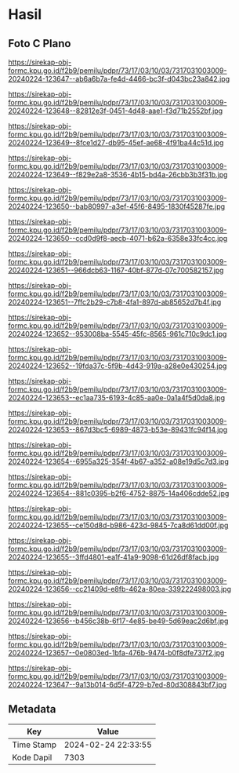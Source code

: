 # Hasil

## Foto C Plano

https://sirekap-obj-formc.kpu.go.id/f2b9/pemilu/pdpr/73/17/03/10/03/7317031003009-20240224-123647--ab6a6b7a-fe4d-4466-bc3f-d043bc23a842.jpg

https://sirekap-obj-formc.kpu.go.id/f2b9/pemilu/pdpr/73/17/03/10/03/7317031003009-20240224-123648--82812e3f-0451-4d48-aae1-f3d71b2552bf.jpg

https://sirekap-obj-formc.kpu.go.id/f2b9/pemilu/pdpr/73/17/03/10/03/7317031003009-20240224-123649--8fce1d27-db95-45ef-ae68-4f91ba44c51d.jpg

https://sirekap-obj-formc.kpu.go.id/f2b9/pemilu/pdpr/73/17/03/10/03/7317031003009-20240224-123649--f829e2a8-3536-4b15-bd4a-26cbb3b3f31b.jpg

https://sirekap-obj-formc.kpu.go.id/f2b9/pemilu/pdpr/73/17/03/10/03/7317031003009-20240224-123650--bab80997-a3ef-45f6-8495-1830f45287fe.jpg

https://sirekap-obj-formc.kpu.go.id/f2b9/pemilu/pdpr/73/17/03/10/03/7317031003009-20240224-123650--ccd0d9f8-aecb-4071-b62a-6358e33fc4cc.jpg

https://sirekap-obj-formc.kpu.go.id/f2b9/pemilu/pdpr/73/17/03/10/03/7317031003009-20240224-123651--966dcb63-1167-40bf-877d-07c700582157.jpg

https://sirekap-obj-formc.kpu.go.id/f2b9/pemilu/pdpr/73/17/03/10/03/7317031003009-20240224-123651--7ffc2b29-c7b8-4fa1-897d-ab85652d7b4f.jpg

https://sirekap-obj-formc.kpu.go.id/f2b9/pemilu/pdpr/73/17/03/10/03/7317031003009-20240224-123652--953008ba-5545-45fc-8565-961c710c9dc1.jpg

https://sirekap-obj-formc.kpu.go.id/f2b9/pemilu/pdpr/73/17/03/10/03/7317031003009-20240224-123652--19fda37c-5f9b-4d43-919a-a28e0e430254.jpg

https://sirekap-obj-formc.kpu.go.id/f2b9/pemilu/pdpr/73/17/03/10/03/7317031003009-20240224-123653--ec1aa735-6193-4c85-aa0e-0a1a4f5d0da8.jpg

https://sirekap-obj-formc.kpu.go.id/f2b9/pemilu/pdpr/73/17/03/10/03/7317031003009-20240224-123653--867d3bc5-6989-4873-b53e-89431fc94f14.jpg

https://sirekap-obj-formc.kpu.go.id/f2b9/pemilu/pdpr/73/17/03/10/03/7317031003009-20240224-123654--6955a325-354f-4b67-a352-a08e19d5c7d3.jpg

https://sirekap-obj-formc.kpu.go.id/f2b9/pemilu/pdpr/73/17/03/10/03/7317031003009-20240224-123654--881c0395-b2f6-4752-8875-14a406cdde52.jpg

https://sirekap-obj-formc.kpu.go.id/f2b9/pemilu/pdpr/73/17/03/10/03/7317031003009-20240224-123655--ce150d8d-b986-423d-9845-7ca8d61dd00f.jpg

https://sirekap-obj-formc.kpu.go.id/f2b9/pemilu/pdpr/73/17/03/10/03/7317031003009-20240224-123655--3ffd4801-ea1f-41a9-9098-61d26df8facb.jpg

https://sirekap-obj-formc.kpu.go.id/f2b9/pemilu/pdpr/73/17/03/10/03/7317031003009-20240224-123656--cc21409d-e8fb-462a-80ea-339222498003.jpg

https://sirekap-obj-formc.kpu.go.id/f2b9/pemilu/pdpr/73/17/03/10/03/7317031003009-20240224-123656--b456c38b-6f17-4e85-be49-5d69eac2d6bf.jpg

https://sirekap-obj-formc.kpu.go.id/f2b9/pemilu/pdpr/73/17/03/10/03/7317031003009-20240224-123657--0e0803ed-1bfa-476b-9474-b0f8dfe737f2.jpg

https://sirekap-obj-formc.kpu.go.id/f2b9/pemilu/pdpr/73/17/03/10/03/7317031003009-20240224-123647--9a13b014-6d5f-4729-b7ed-80d308843bf7.jpg


## Metadata

| Key        | Value               |
| ---------- | ------------------- |
| Time Stamp | 2024-02-24 22:33:55 |
| Kode Dapil | 7303                |



